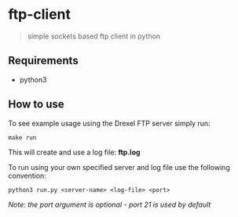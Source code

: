 # ftp-client
> simple sockets based ftp client in python

## Requirements

* python3

## How to use
To see example usage using the Drexel FTP server simply run:

```
make run
```

This will create and use a log file: **ftp.log**

To run using your own specified server and log file use the following convention:

```
python3 run.py <server-name> <log-file> <port>
```

*Note: the port argument is optional - port 21 is used by default*
